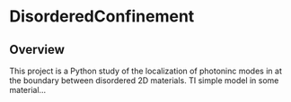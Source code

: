 # DisorderedConfinement

## Overview

This project is a Python study of the localization of photoninc modes in at the boundary between disordered 2D materials. TI simple model in some material...

<!--## Installation

Requirements for running DisorderedConfinement are found in required_packages.txt

After cloning the repo, run:

```
cd disordered-confinement
...
```

## Quick Intro and Simple Example

- [ ] Theory framework - quasicrystals/hyperuniformity/RMT/translating topological nonlinear phenomena to time domain in 2D systems(particularly light-matter states in large unit cells) - Boundary between hyperuniform types results in confinement by methods discussed in topological graphs paper
- [ ] Numerical methods for allowed modes in disordered system and lifetime/evolution of modes
- [ ] Visualizations

Articles:

**Disordered topological graphs enhancing nonlinear phenomena** ([paper](https://www.science.org/doi/10.1126/sciadv.adf9330))

**Hyperuniform states of matter** ([paper](https://torquatocpanel.deptcpanel.princeton.edu/wp-content/uploads/2018/06/paper-401.pdf))


## Citing DisorderedConfinement
If DisorderedConfinement helps your research, we appreciate your citations. Here is the BibTeX entry:
```bibtex
@misc{wahorvat2023disorderedconfinement,
	title        = {DisorderedConfinement},
	author       = {Horvat, Will},
	year         = 2023,
	howpublished = {\url{https://github.com/wahorvat/disordered-confinement}}
}
```-->
